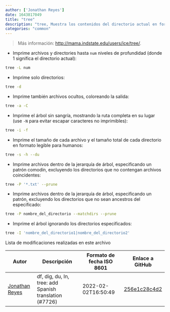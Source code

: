 ```yaml
---
author: ['Jonathan Reyes']
date: 1643817049
title: "tree"
description: "tree, Muestra los contenidos del directorio actual en forma de árbol."
categories: "common"
---
```

> Más información: <http://mama.indstate.edu/users/ice/tree/>.

- Imprime archivos y directories hasta `num` niveles de profundidad (donde 1 significa el directorio actual):

```bash
tree -L num
```

- Imprime solo directorios:

```bash
tree -d
```

- Imprime también archivos ocultos, coloreando la salida:

```bash
tree -a -C
```

- Imprime el árbol sin sangría, mostrando la ruta completa en su lugar (use `-N` para evitar escapar caracteres no imprimibles):

```bash
tree -i -f
```

- Imprime el tamaño de cada archivo y el tamaño total de cada directorio en formato legible para humanos:

```bash
tree -s -h --du
```

- Imprime archivos dentro de la jerarquía de árbol, especificando un patrón comodín, excluyendo los directorios que no contengan archivos coincidentes:

```bash
tree -P '*.txt' --prune
```

- Imprime archivos dentro de la jerarquía de árbol, especificando un patrón, excluyendo los directorios que no sean ancestros del especificado:

```bash
tree -P nombre_del_directorio --matchdirs --prune
```

- Imprime el árbol ignorando los directorios especificados:

```bash
tree -I 'nombre_del_directorio1|nombre_del_directorio2'
```
Lista de modificaciones realizadas en este archivo


Autor | Descripción | Formato de fecha ISO 8601 | Enlace a GitHub
------|-----|-----|-----
[Jonathan Reyes](mailto:jreyes33@users.noreply.github.com) | df, dig, du, ln, tree: add Spanish translation (#7726) | 2022-02-02T16:50:49 | [256e1c28c4d2](https://github.com/tldr-pages/tldr/commit/256e1c28c4d2924592afb10eafce03fb27612809)

